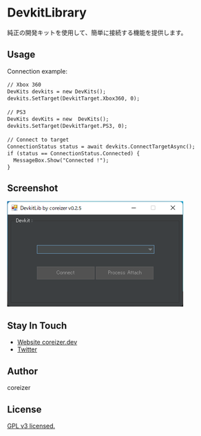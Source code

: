 # DevkitLibrary
純正の開発キットを使用して、簡単に接続する機能を提供します。

## Usage
Connection example:
```
// Xbox 360
DevKits devkits = new DevKits();
devkits.SetTarget(DevkitTarget.Xbox360, 0);

// PS3
DevKits devKits = new  DevKits();
devkits.SetTarget(DevkitTarget.PS3, 0);

// Connect to target
ConnectionStatus status = await devkits.ConnectTargetAsync();
if (status == ConnectionStatus.Connected) {
  MessageBox.Show("Connected !");
}
```

## Screenshot
![demo-image](./docs/demo.png)

## Stay In Touch
 - [Website coreizer.dev](https://www.coreizer.dev)
 - [Twitter](https://www.twitter.com/coreizer)

## Author
coreizer

## License
[GPL v3 licensed.](LICENSE)
